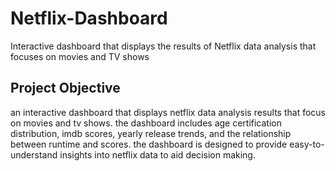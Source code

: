 # Netflix-Dashboard
Interactive dashboard that displays the results of Netflix data analysis that focuses on movies and TV shows

## Project Objective
an interactive dashboard that displays netflix data analysis results that focus on movies and tv shows. the dashboard includes age certification distribution, imdb scores, yearly release trends, and the relationship between runtime and scores. the dashboard is designed to provide easy-to-understand insights into netflix data to aid decision making.

